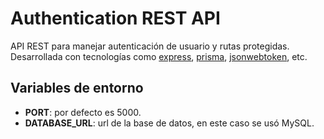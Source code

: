 # Authentication REST API

API REST para manejar autenticación de usuario y rutas protegidas. Desarrollada con tecnologías como [express](https://expressjs.com/es/), [prisma](https://www.prisma.io/), [jsonwebtoken](https://jwt.io/), etc.

## Variables de entorno

- **PORT**: por defecto es 5000.
- **DATABASE_URL**: url de la base de datos, en este caso se usó MySQL.
